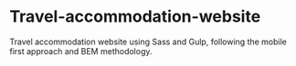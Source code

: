 # Travel-accommodation-website
Travel accommodation website using Sass and Gulp, following the mobile first approach and BEM methodology.
